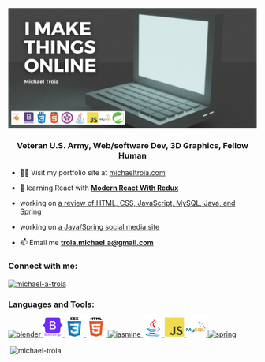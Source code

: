 <img src="banner github.png">

<h3 align="center">Veteran U.S. Army, Web/software Dev, 3D Graphics, Fellow Human</h3>

- 👨‍💻 Visit my portfolio site at [michaeltroia.com](https://michaeltroia.com)

- 🌱 learning React with [**Modern React With Redux**](https://github.com/Michael-Troia/React-Exercises)

- working on [a review of HTML, CSS, JavaScript, MySQL, Java, and Spring](https://github.com/Michael-Troia/Full-Stack-Review)

- working on [a Java/Spring social media site](https://github.com/Michael-Troia/just-friends)

- 📫 Email me **troia.michael.a@gmail.com**



<h3 align="left">Connect with me:</h3>
<p align="left">
<a href="https://linkedin.com/in/michael-a-troia" target="blank"><img align="center" src="https://cdn.jsdelivr.net/npm/simple-icons@3.0.1/icons/linkedin.svg" alt="michael-a-troia" height="30" width="40" /></a>

</p>


<h3 align="left">Languages and Tools:</h3>
<p align="left"> <a href="https://www.blender.org/" target="_blank"> <img src="https://download.blender.org/branding/community/blender_community_badge_white.svg" alt="blender" width="40" height="40"/> </a> <a href="https://getbootstrap.com" target="_blank"> <img src="https://raw.githubusercontent.com/devicons/devicon/master/icons/bootstrap/bootstrap-plain-wordmark.svg" alt="bootstrap" width="40" height="40"/> </a> <a href="https://www.w3schools.com/css/" target="_blank"> <img src="https://raw.githubusercontent.com/devicons/devicon/master/icons/css3/css3-original-wordmark.svg" alt="css3" width="40" height="40"/> </a> <a href="https://www.w3.org/html/" target="_blank"> <img src="https://raw.githubusercontent.com/devicons/devicon/master/icons/html5/html5-original-wordmark.svg" alt="html5" width="40" height="40"/> </a> <a href="https://jasmine.github.io/" target="_blank"> <img src="https://www.vectorlogo.zone/logos/jasmine/jasmine-icon.svg" alt="jasmine" width="40" height="40"/> </a> <a href="https://www.java.com" target="_blank"> <img src="https://raw.githubusercontent.com/devicons/devicon/master/icons/java/java-original.svg" alt="java" width="40" height="40"/> </a> <a href="https://developer.mozilla.org/en-US/docs/Web/JavaScript" target="_blank"> <img src="https://raw.githubusercontent.com/devicons/devicon/master/icons/javascript/javascript-original.svg" alt="javascript" width="40" height="40"/> </a> <a href="https://www.mysql.com/" target="_blank"> <img src="https://raw.githubusercontent.com/devicons/devicon/master/icons/mysql/mysql-original-wordmark.svg" alt="mysql" width="40" height="40"/> </a> <a href="https://spring.io/" target="_blank"> <img src="https://www.vectorlogo.zone/logos/springio/springio-icon.svg" alt="spring" width="40" height="40"/> </a> </p>

<p>&nbsp;<img align="center" src="https://github-readme-stats.vercel.app/api?username=michael-troia&show_icons=true&locale=en" alt="michael-troia" /></p>
